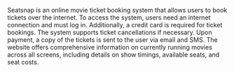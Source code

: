 Seatsnap is an online movie ticket booking system that allows users to book tickets over the internet. To access the system, users need an internet connection and must log in. Additionally, a credit card is required for ticket bookings. The system supports ticket cancellations if necessary. Upon payment, a copy of the tickets is sent to the user via email and SMS. The website offers comprehensive information on currently running movies across all screens, including details on show timings, available seats, and seat costs.
